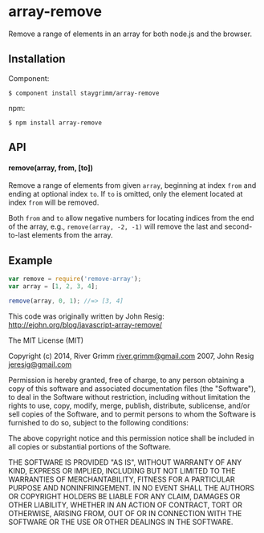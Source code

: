 # array-remove

  Remove a range of elements in an array for both node.js and the browser.

## Installation

Component:

    $ component install staygrimm/array-remove

npm:

    $ npm install array-remove

## API

#### remove(array, from, [to])

Remove a range of elements from given `array`, beginning at index `from` and ending at optional index `to`.  If `to` is omitted, only the element located at index `from` will be removed.

Both `from` and `to` allow negative numbers for locating indices from the end of the array, e.g., `remove(array, -2, -1)` will remove the last and second-to-last elements from the array.

## Example

```javascript
var remove = require('remove-array');
var array = [1, 2, 3, 4];

remove(array, 0, 1); //=> [3, 4]
```

This code was originally written by John Resig: http://ejohn.org/blog/javascript-array-remove/

The MIT License (MIT)

Copyright (c) 2014, River Grimm <river.grimm@gmail.com>
              2007, John Resig <jeresig@gmail.com>

Permission is hereby granted, free of charge, to any person obtaining a copy of this software and associated documentation files (the "Software"), to deal in the Software without restriction, including without limitation the rights to use, copy, modify, merge, publish, distribute, sublicense, and/or sell copies of the Software, and to permit persons to whom the Software is furnished to do so, subject to the following conditions:

The above copyright notice and this permission notice shall be included in all copies or substantial portions of the Software.

THE SOFTWARE IS PROVIDED "AS IS", WITHOUT WARRANTY OF ANY KIND, EXPRESS OR IMPLIED, INCLUDING BUT NOT LIMITED TO THE WARRANTIES OF MERCHANTABILITY, FITNESS FOR A PARTICULAR PURPOSE AND NONINFRINGEMENT. IN NO EVENT SHALL THE AUTHORS OR COPYRIGHT HOLDERS BE LIABLE FOR ANY CLAIM, DAMAGES OR OTHER LIABILITY, WHETHER IN AN ACTION OF CONTRACT, TORT OR OTHERWISE, ARISING FROM, OUT OF OR IN CONNECTION WITH THE SOFTWARE OR THE USE OR OTHER DEALINGS IN THE SOFTWARE.